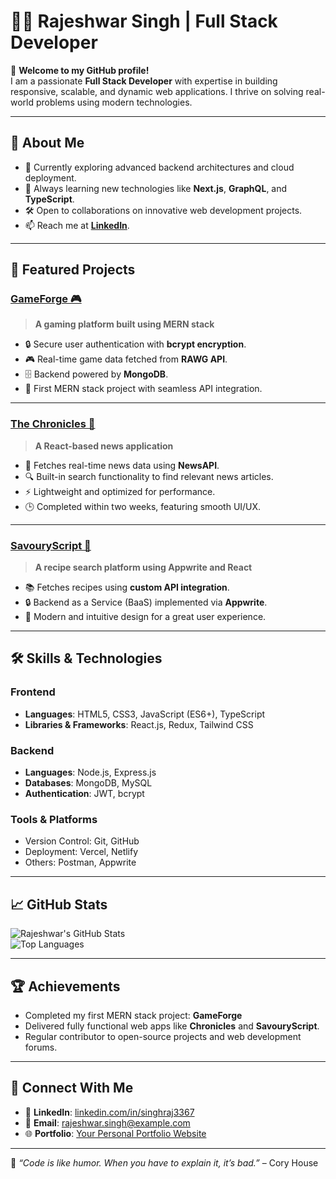 # 👨‍💻 Rajeshwar Singh | Full Stack Developer  

🌟 **Welcome to my GitHub profile!**  
I am a passionate **Full Stack Developer** with expertise in building responsive, scalable, and dynamic web applications. I thrive on solving real-world problems using modern technologies.  

---

## 🚀 About Me  
- 🔭 Currently exploring advanced backend architectures and cloud deployment.  
- 🌱 Always learning new technologies like **Next.js**, **GraphQL**, and **TypeScript**.  
- 🛠️ Open to collaborations on innovative web development projects.  
- 📫 Reach me at **[LinkedIn](https://linkedin.com/in/singhraj3367)**.  

---

## 💼 Featured Projects  

### [GameForge 🎮](https://github.com/Raj4478/GameForge)  
> **A gaming platform built using MERN stack**  
- 🔒 Secure user authentication with **bcrypt encryption**.  
- 🎮 Real-time game data fetched from **RAWG API**.  
- 🗄️ Backend powered by **MongoDB**.  
- 🌟 First MERN stack project with seamless API integration.  

---

### [The Chronicles 📰](https://github.com/Raj4478/Chronicles)  
> **A React-based news application**  
- 📰 Fetches real-time news data using **NewsAPI**.  
- 🔍 Built-in search functionality to find relevant news articles.  
- ⚡ Lightweight and optimized for performance.  
- 🕒 Completed within two weeks, featuring smooth UI/UX.  

---

### [SavouryScript 🍲](https://github.com/Raj4478/SavouryScript)  
> **A recipe search platform using Appwrite and React**  
- 📚 Fetches recipes using **custom API integration**.  
- 🔒 Backend as a Service (BaaS) implemented via **Appwrite**.  
- 🎨 Modern and intuitive design for a great user experience.  

---

## 🛠️ Skills & Technologies  

### Frontend  
- **Languages**: HTML5, CSS3, JavaScript (ES6+), TypeScript  
- **Libraries & Frameworks**: React.js, Redux, Tailwind CSS  

### Backend  
- **Languages**: Node.js, Express.js  
- **Databases**: MongoDB, MySQL  
- **Authentication**: JWT, bcrypt  

### Tools & Platforms  
- Version Control: Git, GitHub  
- Deployment: Vercel, Netlify  
- Others: Postman, Appwrite  

---

## 📈 GitHub Stats  

![Rajeshwar's GitHub Stats](https://github-readme-stats.vercel.app/api?username=Raj4478&show_icons=true&theme=radical)  
![Top Languages](https://github-readme-stats.vercel.app/api/top-langs/?username=Raj4478&layout=compact&theme=radical)  

---

## 🏆 Achievements  
- Completed my first MERN stack project: **GameForge**  
- Delivered fully functional web apps like **Chronicles** and **SavouryScript**.  
- Regular contributor to open-source projects and web development forums.  

---

## 🤝 Connect With Me  

- 💼 **LinkedIn**: [linkedin.com/in/singhraj3367](https://linkedin.com/in/singhraj3367)  
- 📧 **Email**: [rajeshwar.singh@example.com](mailto:rajeshwar.singh@example.com)  
- 🌐 **Portfolio**: [Your Personal Portfolio Website](#)  

---

🌟 *“Code is like humor. When you have to explain it, it’s bad.”* – Cory House  
